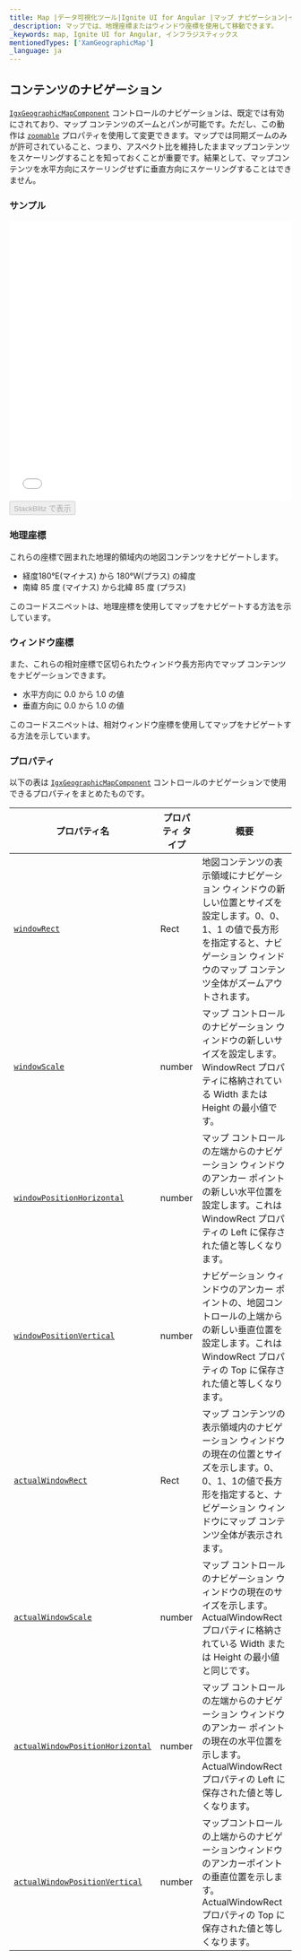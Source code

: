 ```yaml
---
title: Map |データ可視化ツール|Ignite UI for Angular |マップ ナビゲーション|インフラジスティックス
_description: マップでは、地理座標またはウィンドウ座標を使用して移動できます。
_keywords: map, Ignite UI for Angular, インフラジスティックス
mentionedTypes: ['XamGeographicMap']
_language: ja
---
```


## コンテンツのナビゲーション

[`IgxGeographicMapComponent`](/products/ignite-ui-angular/api/docs/typescript/latest/classes/igxgeographicmapcomponent.html) コントロールのナビゲーションは、既定では有効にされており、マップ コンテンツのズームとパンが可能です。ただし、この動作は [`zoomable`](/products/ignite-ui-angular/api/docs/typescript/latest/classes/igxgeographicmapcomponent.html#zoomable) プロパティを使用して変更できます。マップでは同期ズームのみが許可されていること、つまり、アスペクト比を維持したままマップコンテンツをスケーリングすることを知っておくことが重要です。結果として、マップコンテンツを水平方向にスケーリングせずに垂直方向にスケーリングすることはできません。

### サンプル

<div class="sample-container loading" style="height: 500px">
    <iframe id="geo-map-navigation-iframe" src='{environment:dvDemosBaseUrl}/maps/geo-map-navigation' width="100%" height="100%" seamless frameBorder="0" onload="onXPlatSampleIframeContentLoaded(this);"></iframe>
</div>
<div>
    <button data-localize="stackblitz" disabled class="stackblitz-btn"   data-iframe-id="geo-map-navigation-iframe" data-demos-base-url="{environment:dvDemosBaseUrl}">StackBlitz で表示
    </button>
</div>

<div class="divider--half"></div>

### 地理座標

これらの座標で囲まれた地理的領域内の地図コンテンツをナビゲートします。

-   経度180°E(マイナス) から 180°W(プラス) の緯度
-   南緯 85 度 (マイナス) から北緯 85 度 (プラス)

このコードスニペットは、地理座標を使用してマップをナビゲートする方法を示しています。

### ウィンドウ座標

また、これらの相対座標で区切られたウィンドウ長方形内でマップ コンテンツをナビゲーションできます。

-   水平方向に 0.0 から 1.0 の値
-   垂直方向に 0.0 から 1.0 の値

このコードスニペットは、相対ウィンドウ座標を使用してマップをナビゲートする方法を示しています。

### プロパティ

以下の表は [`IgxGeographicMapComponent`](/products/ignite-ui-angular/api/docs/typescript/latest/classes/igxgeographicmapcomponent.html) コントロールのナビゲーションで使用できるプロパティをまとめたものです。

| プロパティ名                                                                                                                                                          | プロパティ タイプ | 概要                                                                                                    |
| --------------------------------------------------------------------------------------------------------------------------------------------------------------- | --------- | ----------------------------------------------------------------------------------------------------- |
| [`windowRect`](/products/ignite-ui-angular/api/docs/typescript/latest/classes/igxseriesviewercomponent.html#windowrect)                                         | Rect      | 地図コンテンツの表示領域にナビゲーション ウィンドウの新しい位置とサイズを設定します。0、0、1、1 の値で長方形を指定すると、ナビゲーション ウィンドウのマップ コンテンツ全体がズームアウトされます。 |
| [`windowScale`](/products/ignite-ui-angular/api/docs/typescript/latest/classes/igxgeographicmapcomponent.html#windowscale)                                      | number    | マップ コントロールのナビゲーション ウィンドウの新しいサイズを設定します。WindowRect プロパティに格納されている Width または Height の最小値です。               |
| [`windowPositionHorizontal`](/products/ignite-ui-angular/api/docs/typescript/latest/classes/igxseriesviewercomponent.html#windowpositionhorizontal)             | number    | マップ コントロールの左端からのナビゲーション ウィンドウのアンカー ポイントの新しい水平位置を設定します。これは WindowRect プロパティの Left に保存された値と等しくなります。     |
| [`windowPositionVertical`](/products/ignite-ui-angular/api/docs/typescript/latest/classes/igxseriesviewercomponent.html#windowpositionvertical)                 | number    | ナビゲーション ウィンドウのアンカー ポイントの、地図コントロールの上端からの新しい垂直位置を設定します。これは WindowRect プロパティの Top に保存された値と等しくなります。       |
| [`actualWindowRect`](/products/ignite-ui-angular/api/docs/typescript/latest/classes/igxseriesviewercomponent.html#actualwindowrect)                             | Rect      | マップ コンテンツの表示領域内のナビゲーション ウィンドウの現在の位置とサイズを示します。0、0、1、1の値で長方形を指定すると、ナビゲーション ウィンドウにマップ コンテンツ全体が表示されます。    |
| [`actualWindowScale`](/products/ignite-ui-angular/api/docs/typescript/latest/classes/igxgeographicmapcomponent.html#actualwindowscale)                          | number    | マップ コントロールのナビゲーション ウィンドウの現在のサイズを示します。 ActualWindowRect プロパティに格納されている Width または Height の最小値と同じです。      |
| [`actualWindowPositionHorizontal`](/products/ignite-ui-angular/api/docs/typescript/latest/classes/igxseriesviewercomponent.html#actualwindowpositionhorizontal) | number    | マップ コントロールの左端からのナビゲーション ウィンドウのアンカー ポイントの現在の水平位置を示します。ActualWindowRect プロパティの Left に保存された値と等しくなります。    |
| [`actualWindowPositionVertical`](/products/ignite-ui-angular/api/docs/typescript/latest/classes/igxseriesviewercomponent.html#actualwindowpositionvertical)     | number    | マップコントロールの上端からのナビゲーションウィンドウのアンカーポイントの垂直位置を示します。ActualWindowRect プロパティの Top に保存された値と等しくなります。           |
